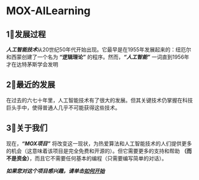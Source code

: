 # MOX-AILearning
## 1⃣️发展过程
***人工智能技术***从20世纪50年代开始出现。它最早是在1955年发展起来的：纽厄尔和西蒙创建了一个名为 **“逻辑理论”** 的程序。然而，***“人工智能”*** 一词直到1956年才在达特茅斯学会发明
## 2⃣️最近的发展
在过去的六七十年里，人工智能技术有了很大的发展。但其关键技术仍掌握在科技巨头手中，使得普通人几乎不可能获得这些技术。
## 3⃣️关于我们
现在，***“MOX项目”*** 将改变这一现状，为热爱算法和人工智能技术的人们提供更多的机会（这意味着该项目是完全免费和开源的）。但它需要更多的支持和帮助 **（而不是资金）**，而且它不需要任何基本的编程（只需要编写简单的对话）。

***如果您对这个项目感兴趣，请单击[如何开始](https://github.com/MOX-AI/MOX-AIlearning/blob/2a37c0e698230f7bd74682d0b6c76b1923dae563/How%20to%20do)***
